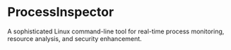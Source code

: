 # ProcessInspector
A sophisticated Linux command-line tool for real-time process monitoring, resource analysis, and security enhancement.
